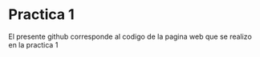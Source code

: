 # Practica 1
El presente github corresponde al codigo de la pagina web que se realizo en la practica 1 
